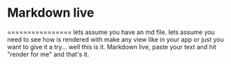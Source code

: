 # Markdown live 
================
lets assume you have an md file. 
lets assume  you need to see how is rendered with make any view like
in your app or just you want to give it a try... well this is it.
Markdown live, paste your text and hit "render for me" and that's it.

